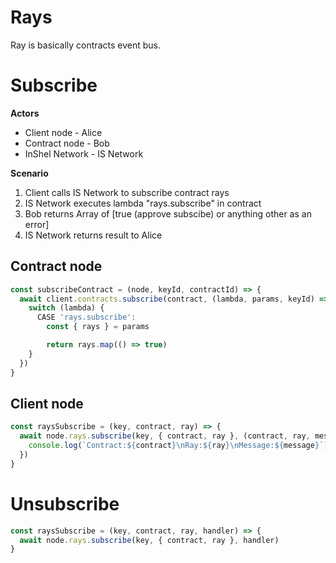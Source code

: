 # Rays

Ray is basically contracts event bus.

# Subscribe

**Actors**

- Client node - Alice
- Contract node - Bob
- InShel Network - IS Network

**Scenario**

1. Client calls IS Network to subscribe contract rays
2. IS Network executes lambda "rays.subscribe" in contract
3. Bob returns Array of [true (approve subscibe) or anything other as an error]
4. IS Network returns result to Alice

## Contract node

```javascript
const subscribeContract = (node, keyId, contractId) => {
  await client.contracts.subscribe(contract, (lambda, params, keyId) => {
    switch (lambda) {
      CASE 'rays.subscribe':
        const { rays } = params

        return rays.map(() => true)
    }
  })
}
```

## Client node

```javascript
const raysSubscribe = (key, contract, ray) => {
  await node.rays.subscribe(key, { contract, ray }, (contract, ray, message) => {
    console.log(`Contract:${contract}\nRay:${ray}\nMessage:${message}`)
  })
}
```

# Unsubscribe

```javascript
const raysSubscribe = (key, contract, ray, handler) => {
  await node.rays.subscribe(key, { contract, ray }, handler)
}
```